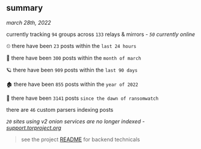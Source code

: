 
## summary
_march 28th, 2022_

currently tracking `94` groups across `133` relays & mirrors - _`50` currently online_

⏲ there have been `23` posts within the `last 24 hours`

🦈 there have been `300` posts within the `month of march`

🪐 there have been `909` posts within the `last 90 days`

🏚 there have been `855` posts within the `year of 2022`

🦕 there have been `3141` posts `since the dawn of ransomwatch`

there are `46` custom parsers indexing posts

_`20` sites using v2 onion services are no longer indexed - [support.torproject.org](https://support.torproject.org/onionservices/v2-deprecation/)_

> see the project [README](https://github.com/thetanz/ransomwatch#ransomwatch--) for backend technicals
